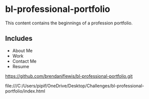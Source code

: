 # bl-professional-portfolio

This content contains the beginnings of a profession portfolio.

## Includes
* About Me
* Work
* Contact Me
* Resume

https://github.com/brendanjflewis/bl-professional-portfolio.git

file:///C:/Users/pipif/OneDrive/Desktop/Challenges/bl-professional-portfolio/index.html